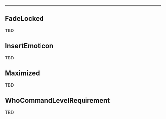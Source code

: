 ___

## FadeLocked

TBD

## InsertEmoticon

TBD

## Maximized

TBD

## WhoCommandLevelRequirement

TBD